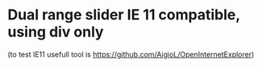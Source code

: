 # Dual range slider IE 11 compatible, using div only
(to test IE11 usefull tool is https://github.com/AigioL/OpenInternetExplorer)
